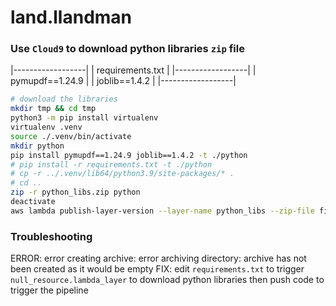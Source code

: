 # land.llandman 

### Use `Cloud9` to download python libraries `zip` file
|------------------|
| requirements.txt |
|------------------|
| pymupdf==1.24.9  |
| joblib==1.4.2    |
|------------------|
```bash
# download the libraries
mkdir tmp && cd tmp
python3 -m pip install virtualenv
virtualenv .venv
source ./.venv/bin/activate
mkdir python
pip install pymupdf==1.24.9 joblib==1.4.2 -t ./python
# pip install -r requirements.txt -t ./python
# cp -r ../.venv/lib64/python3.9/site-packages/* .
# cd ..
zip -r python_libs.zip python
deactivate
aws lambda publish-layer-version --layer-name python_libs --zip-file fileb://python_libs.zip --compatible-runtimes python3.9
```

### Troubleshooting
ERROR: error creating archive: error archiving directory: archive has not been created as it would be empty
FIX: edit `requirements.txt` to trigger `null_resource.lambda_layer` to download python libraries then push code to trigger the pipeline
